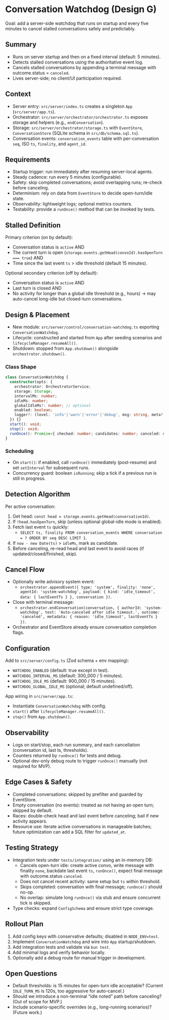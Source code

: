 # Conversation Watchdog (Design G)

Goal: add a server-side watchdog that runs on startup and every five minutes to cancel stalled conversations safely and predictably.

## Summary
- Runs on server startup and then on a fixed interval (default: 5 minutes).
- Detects stalled conversations using the authoritative event log.
- Cancels stalled conversations by appending a terminal message with outcome.status = `canceled`.
- Lives server-side; no client/UI participation required.

## Context
- Server entry: `src/server/index.ts` creates a singleton `App` (`src/server/app.ts`).
- Orchestrator: `src/server/orchestrator/orchestrator.ts` exposes storage and helpers (e.g., `endConversation`).
- Storage: `src/server/orchestrator/storage.ts` with `EventStore`, `ConversationStore` (SQLite schema in `src/db/schema.sql.ts`).
- Conversation events: `conversation_events` table with per-conversation `seq`, ISO `ts`, `finality`, and `agent_id`.

## Requirements
- Startup trigger: run immediately after resuming server-local agents.
- Steady cadence: run every 5 minutes (configurable).
- Safety: skip completed conversations; avoid overlapping runs; re-check before canceling.
- Determinism: rely on data from `EventStore` to decide open-turn/idle state.
- Observability: lightweight logs; optional metrics counters.
- Testability: provide a `runOnce()` method that can be invoked by tests.

## Stalled Definition
Primary criterion (on by default):
- Conversation status is `active` AND
- The current turn is open (`storage.events.getHead(convoId).hasOpenTurn === true`) AND
- Time since the last event `ts` > idle threshold (default 15 minutes).

Optional secondary criterion (off by default):
- Conversation status is `active` AND
- Last turn is closed AND
- No activity for longer than a global idle threshold (e.g., hours) → may auto-cancel long-idle but closed-turn conversations.

## Design & Placement
- New module: `src/server/control/conversation-watchdog.ts` exporting `ConversationWatchdog`.
- Lifecycle: constructed and started from `App` after seeding scenarios and `lifecycleManager.resumeAll()`.
- Shutdown: stopped from `App.shutdown()` alongside `orchestrator.shutdown()`.

### Class Shape
```ts
class ConversationWatchdog {
  constructor(opts: {
    orchestrator: OrchestratorService;
    storage: Storage;
    intervalMs: number;
    idleMs: number;
    globalIdleMs?: number; // optional
    enabled: boolean;
    logger?: (level: 'info'|'warn'|'error'|'debug', msg: string, meta?: any) => void;
  }) {}
  start(): void;
  stop(): void;
  runOnce(): Promise<{ checked: number; candidates: number; canceled: number }>;
}
```

### Scheduling
- On `start()`: if enabled, call `runOnce()` immediately (post-resume) and set `setInterval` for subsequent runs.
- Concurrency guard: boolean `isRunning`; skip a tick if a previous run is still in progress.

## Detection Algorithm
Per active conversation:
1) Get head: `const head = storage.events.getHead(conversationId)`.
2) If `!head.hasOpenTurn`, skip (unless optional global-idle mode is enabled).
3) Fetch last event `ts` quickly:
   - `SELECT ts, finality FROM conversation_events WHERE conversation = ? ORDER BY seq DESC LIMIT 1`.
4) If `now - new Date(ts)` > `idleMs`, mark as candidate.
5) Before canceling, re-read head and last event to avoid races (if updated/closed/finished, skip).

## Cancel Flow
- Optionally write advisory system event:
  - `orchestrator.appendEvent({ type: 'system', finality: 'none', agentId: 'system-watchdog', payload: { kind: 'idle_timeout', data: { lastEventTs } }, conversation })`.
- Close with terminal message:
  - `orchestrator.endConversation(conversation, { authorId: 'system-watchdog', text: 'Auto-canceled after idle timeout.', outcome: 'canceled', metadata: { reason: 'idle_timeout', lastEventTs } })`.
- Orchestrator and EventStore already ensure conversation completion flags.

## Configuration
Add to `src/server/config.ts` (Zod schema + env mapping):
- `WATCHDOG_ENABLED` (default: true except in test).
- `WATCHDOG_INTERVAL_MS` (default: 300_000 / 5 minutes).
- `WATCHDOG_IDLE_MS` (default: 900_000 / 15 minutes).
- `WATCHDOG_GLOBAL_IDLE_MS` (optional; default undefined/off).

App wiring in `src/server/app.ts`:
- Instantiate `ConversationWatchdog` with config.
- `start()` after `lifecycleManager.resumeAll()`.
- `stop()` from `App.shutdown()`.

## Observability
- Logs on start/stop, each run summary, and each cancellation (conversation id, last ts, thresholds).
- Counters returned by `runOnce()` for tests and debug.
- Optional dev-only debug route to trigger `runOnce()` manually (not required for MVP).

## Edge Cases & Safety
- Completed conversations: skipped by prefilter and guarded by EventStore.
- Empty conversation (no events): treated as not having an open turn; skipped by default.
- Races: double-check head and last event before canceling; bail if new activity appears.
- Resource use: iterate active conversations in manageable batches; future optimization can add a SQL filter for `updated_at`.

## Testing Strategy
- Integration tests under `tests/integration/` using an in-memory DB:
  - Cancels open-turn idle: create active convo, write message with finality `none`, backdate last event `ts`, `runOnce()`, expect final message with outcome.status `canceled`.
  - Does not cancel recent activity: same setup but `ts` within threshold.
  - Skips completed: conversation with final message; `runOnce()` should no-op.
  - No overlap: simulate long `runOnce()` via stub and ensure concurrent tick is skipped.
- Type checks: expand `ConfigSchema` and ensure strict type coverage.

## Rollout Plan
1) Add config keys with conservative defaults; disabled in `NODE_ENV=test`.
2) Implement `ConversationWatchdog` and wire into `App` startup/shutdown.
3) Add integration tests and validate via `bun test`.
4) Add minimal logs and verify behavior locally.
5) Optionally add a debug route for manual trigger in development.

## Open Questions
- Default thresholds: is 15 minutes for open-turn idle acceptable? (Current `IDLE_TURN_MS` is 120s, too aggressive for auto-cancel.)
- Should we introduce a non-terminal “idle noted” path before canceling? (Out of scope for MVP.)
- Include scenario-specific overrides (e.g., long-running scenarios)? (Future work.)

